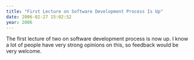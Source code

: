 ```yaml
---
title: "First Lecture on Software Development Process Is Up"
date: 2006-02-27 15:02:52
year: 2006
---
```

<p>The first lecture of two on software development process is now up.  I know a lot of people have very strong opinions on this, so feedback would be very welcome.</p>
